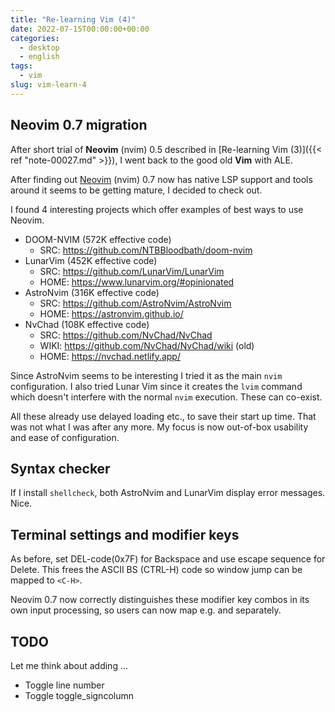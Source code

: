 ```yaml
---
title: "Re-learning Vim (4)"
date: 2022-07-15T00:00:00+00:00
categories:
  - desktop
  - english
tags:
  - vim
slug: vim-learn-4
---
```


## Neovim 0.7 migration

After short trial of **Neovim** (nvim) 0.5 described in [Re-learning Vim
(3)]({{< ref "note-00027.md" >}}), I went back to the good old **Vim** with
ALE.

After finding out [Neovim](https://neovim.io/) (nvim) 0.7 now has native LSP
support and tools around it seems to be getting mature, I decided to check out.

I found 4 interesting projects which offer examples of best ways to use Neovim.

* DOOM-NVIM (572K effective code)
  * SRC: https://github.com/NTBBloodbath/doom-nvim
* LunarVim (452K effective code)
  * SRC: https://github.com/LunarVim/LunarVim
  * HOME: https://www.lunarvim.org/#opinionated
* AstroNvim (316K effective code)
  * SRC: https://github.com/AstroNvim/AstroNvim
  * HOME: https://astronvim.github.io/
* NvChad (108K effective code)
  * SRC: https://github.com/NvChad/NvChad
  * WIKI: https://github.com/NvChad/NvChad/wiki (old)
  * HOME: https://nvchad.netlify.app/

Since AstroNvim seems to be interesting I tried it as the main `nvim`
configuration.  I also tried Lunar Vim since it creates the `lvim` command
which doesn't interfere with the normal `nvim` execution.  These can co-exist.

All these already use delayed loading etc., to save their start up time.  That
was not what I was after any more.  My focus is now out-of-box usability and
ease of configuration.

## Syntax checker

If I install `shellcheck`, both AstroNvim and LunarVim display error messages.
Nice.

## Terminal settings and modifier keys

As before, set DEL-code(0x7F) for Backspace and use escape sequence for Delete.
This frees the ASCII BS (CTRL-H) code so window jump can be mapped to `<C-H>`.

Neovim 0.7 now correctly distinguishes these modifier key combos in its own
input processing, so users can now map e.g. <Tab> and <C-I> separately.

## TODO

Let me think about adding ...

* Toggle line number
* Toggle toggle_signcolumn 

<!-- vim: set sw=4 sts=4 ai si et tw=79 ft=markdown: -->
